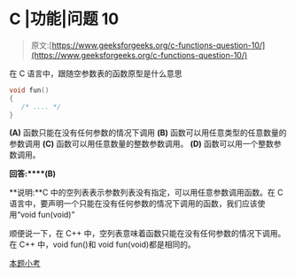 # C |功能|问题 10

> 原文:[https://www.geeksforgeeks.org/c-functions-question-10/](https://www.geeksforgeeks.org/c-functions-question-10/)

在 C 语言中，跟随空参数表的函数原型是什么意思

```cpp
void fun()
{
   /* .... */
}
```

**(A)** 函数只能在没有任何参数的情况下调用
**(B)** 函数可以用任意类型的任意数量的参数调用
**(C)** 函数可以用任意数量的整数参数调用。
**(D)** 函数可以用一个整数参数调用。

**回答:****(B)**

**说明:**C 中的空列表表示参数列表没有指定，可以用任意参数调用函数。在 C 语言中，要声明一个只能在没有任何参数的情况下调用的函数，我们应该使用“void fun(void)”

顺便说一下，在 C++ 中，空列表意味着函数只能在没有任何参数的情况下调用。在 C++ 中，void fun()和 void fun(void)都是相同的。

[本题小考](https://www.geeksforgeeks.org/functions-properties-and-types-injective-surjective-bijective/)